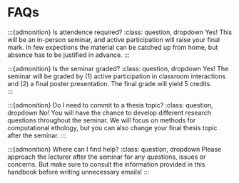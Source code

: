 # FAQs

:::{admonition} Is attendence required?
:class: question, dropdown
Yes! This will be an in-person seminar, and active participation will raise your final mark.  In few expections the material can be catched up from home, but absence has to be justified in advance.
:::

:::{admonition} Is the seminar graded?
:class: question, dropdown
Yes! The seminar will be graded by (1) active participation in classroom interactions and (2) a final poster presentation. The final grade will yield 5 credits.  
:::

:::{admonition} Do I need to commit to a thesis topic?
:class: question, dropdown
No! You will have the chance to develop different research questions throughout the seminar. We will focus on methods for computational ethology, but you can also change your final thesis topic after the seminar.
:::

:::{admonition} Where can I find help?
:class: question, dropdown
Please approach the lecturer after the seminar for any questions, issues or concerns. But make sure to consult the information provided in this handbook before writing unnecessary emails!
:::